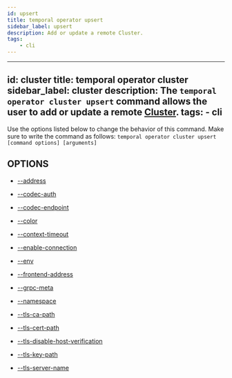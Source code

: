 ```yaml
---
id: upsert
title: temporal operator upsert
sidebar_label: upsert
description: Add or update a remote Cluster.
tags:
	- cli
---
```


---
id: cluster
title: temporal operator cluster
sidebar_label: cluster
description: The `temporal operator cluster upsert` command allows the user to add or update a remote [Cluster](/clusters).
tags:
	- cli
---


Use the options listed below to change the behavior of this command.
Make sure to write the command as follows:
`temporal operator cluster upsert [command options] [arguments]`

## OPTIONS

- [--address](/cmd-options/address)

- [--codec-auth](/cmd-options/codec-auth)

- [--codec-endpoint](/cmd-options/codec-endpoint)

- [--color](/cmd-options/color)

- [--context-timeout](/cmd-options/context-timeout)

- [--enable-connection](/cmd-options/enable-connection)

- [--env](/cmd-options/env)

- [--frontend-address](/cmd-options/frontend-address)

- [--grpc-meta](/cmd-options/grpc-meta)

- [--namespace](/cmd-options/namespace)

- [--tls-ca-path](/cmd-options/tls-ca-path)

- [--tls-cert-path](/cmd-options/tls-cert-path)

- [--tls-disable-host-verification](/cmd-options/tls-disable-host-verification)

- [--tls-key-path](/cmd-options/tls-key-path)

- [--tls-server-name](/cmd-options/tls-server-name)

